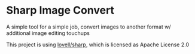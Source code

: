 # Sharp Image Convert

A simple tool for a simple job, convert images to another format w/ additional image editing touchups

This project is using [lovell/sharp](https://github.com/lovell/sharp), which is licensed as Apache License 2.0
